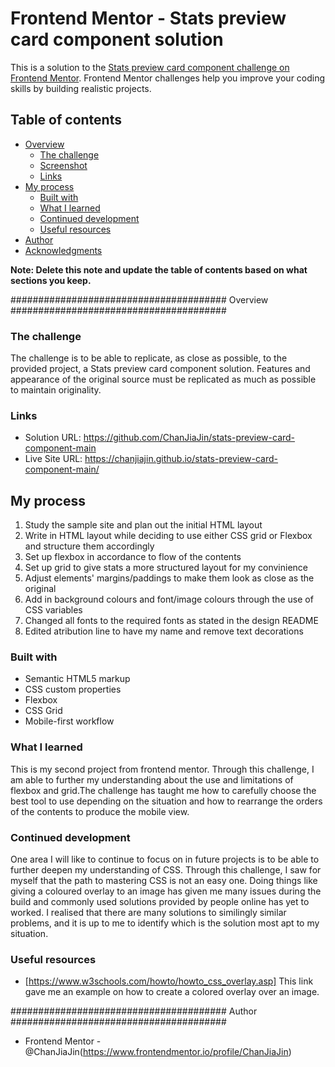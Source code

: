 # Frontend Mentor - Stats preview card component solution

This is a solution to the [Stats preview card component challenge on Frontend Mentor](https://www.frontendmentor.io/challenges/stats-preview-card-component-8JqbgoU62). Frontend Mentor challenges help you improve your coding skills by building realistic projects. 

## Table of contents

- [Overview](#overview)
  - [The challenge](#the-challenge)
  - [Screenshot](#screenshot)
  - [Links](#links)
- [My process](#my-process)
  - [Built with](#built-with)
  - [What I learned](#what-i-learned)
  - [Continued development](#continued-development)
  - [Useful resources](#useful-resources)
- [Author](#author)
- [Acknowledgments](#acknowledgments)

**Note: Delete this note and update the table of contents based on what sections you keep.**

####################################### Overview #######################################

### The challenge ###

The challenge is to be able to replicate, as close as possible, to the provided project, a Stats preview card component solution. Features and appearance of the original source must be replicated as much as possible to maintain originality. 

### Links ###

- Solution URL: https://github.com/ChanJiaJin/stats-preview-card-component-main
- Live Site URL: https://chanjiajin.github.io/stats-preview-card-component-main/
## My process ###

1) Study the sample site and plan out the initial HTML layout
2) Write in HTML layout while deciding to use either CSS grid or Flexbox and structure them accordingly
3) Set up flexbox in accordance to flow of the contents
4) Set up grid to give stats a more structured layout for my convinience
5) Adjust elements' margins/paddings to make them look as close as the original
6) Add in background colours and font/image colours through the use of CSS variables
7) Changed all fonts to the required fonts as stated in the design README
8) Edited atribution line to have my name and remove text decorations

### Built with ###

- Semantic HTML5 markup
- CSS custom properties
- Flexbox
- CSS Grid
- Mobile-first workflow

### What I learned ###

This is my second project from frontend mentor. Through this challenge, I am able to further my understanding about the use and limitations of flexbox and grid.The challenge has taught me how to carefully choose the best tool to use depending on the situation and how to rearrange the orders of the contents to produce the mobile view.


### Continued development ###

One area I will like to continue to focus on in future projects is to be able to further deepen my understanding of CSS. Through this challenge, I saw for myself that the path to mastering CSS is not an easy one. Doing things like giving a coloured overlay to an image has given me many issues during the build and commonly used solutions provided by people online has yet to worked. I realised that there are many solutions to similingly similar problems, and it is up to me to identify which is the solution most apt to my situation.

### Useful resources ###

- [https://www.w3schools.com/howto/howto_css_overlay.asp] This link gave me an example on how to create a colored overlay over an image.



####################################### Author  ####################################### 

- Frontend Mentor - @ChanJiaJin(https://www.frontendmentor.io/profile/ChanJiaJin)
